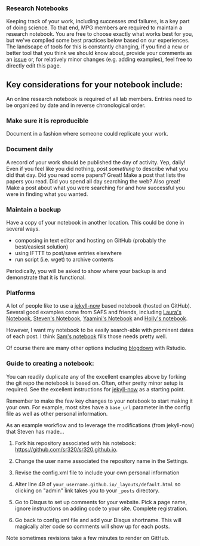 
### Research Notebooks

Keeping track of your work, including successes *and* failures, is a key part of doing science. To that end, MPG members are required to maintain a research notebook. You are free to choose exactly what works best for you, but we've compiled some best practices below based on our experiences. The landscape of tools for this is constantly changing, if you find a new or better tool that you think we should know about, provide your comments as an [issue](https://github.com/marine-predators-group/how-we-work/issues) or, for relatively minor changes (e.g. adding examples), feel free to directly edit this page.

## Key considerations for your notebook include:

An online research notebook is required of all lab members. Entries need to be organized by date and in reverse chronological order. 

### Make sure it is reproducible
Document in a fashion where someone could replicate your work.

### Document daily
A record of your work should be published the day of activity. Yep, daily! Even if you feel like you did nothing, post <em>something</em> to describe what you did that day. Did you read some papers? Great! Make a post that lists the papers you read. Did you spend all day searching the web? Also great! Make a post about what you were searching for and how successful you were in finding what you wanted.

### Maintain a backup
Have a copy of your notebook in another location. This could be done in several ways.
- composing in text editor and hosting on GitHub (probably the best/easiest solution)
- using IFTTT to post/save entries elsewhere
- run script (i.e. wget) to archive contents

Periodically, you will be asked to show where your backup is and demonstrate that it is functional.

### Platforms

A lot of people like to use a [jekyll-now](https://github.com/barryclark/jekyll-now) based notebook (hosted on GitHub). Several good examples come from SAFS and friends, including [Laura's Notebook](laurahspencer.github.io/LabNotebook/), [Steven's Notebook](sr320.github.io), [Yaamini's Notebook](yaaminiv.github.io) and [Holly's notebook](https://github.com/hputnam/Putnam_Lab_Notebook).

However, I want my notebook to be easily search-able with prominent dates of each post. I think [Sam's notebook](https://github.com/RobertsLab/sams-notebook) fills those needs pretty well.

Of course there are many other options including [blogdown](https://www.r-bloggers.com/setting-up-our-blog-with-rstudio-and-blogdown-i-creating-the-blog/) with Rstudio.


### Guide to creating a notebook:

You can readily duplicate any of the excellent examples above by forking the git repo the notebook is based on. Often, other pretty minor setup is required. See the excellent instructions for [jekyll-now](https://github.com/barryclark/jekyll-now) as a starting point.

Remember to make the few key changes to your notebook to start making it your own. For example, most sites have a `base_url` parameter in the config file as well as other personal information. 

As an example workflow and to leverage the modifications (from jekyll-now) that Steven has made...

1) Fork his repository associated with his notebook: https://github.com/sr320/sr320.github.io.   

2) Change the user name associated the repository name in the Settings.

3) Revise the config.xml file to include your own personal information 

4) Alter line 49 of `your_username.github.io/_layouts/default.html` so clicking on "admin" link takes you to your `_posts` directory.

5) Go to Disqus to set up comments for your website. Pick a page name, ignore instructions on adding code to your site. Complete registration. 

6) Go back to config.xml file and add your Disqus shortname. This will magically alter code so comments will show up for each posts. 

Note sometimes revisions take a few minutes to render on GitHub.

